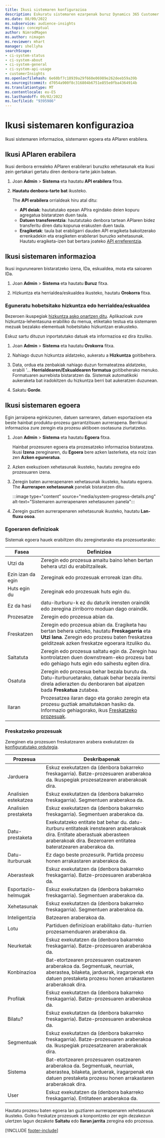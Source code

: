```yaml
---
title: Ikusi sistemaren konfigurazioa
description: Eskuratu sistemaren ezarpenak buruz Dynamics 365 Customer Insights.
ms.date: 08/09/2022
ms.subservice: audience-insights
ms.topic: conceptual
author: NimrodMagen
ms.author: nimagen
ms.reviewer: mhart
manager: shellyha
searchScope:
- ci-system-status
- ci-system-about
- ci-system-general
- ci-system-api-usage
- customerInsights
ms.openlocfilehash: 6e60bf7c18939a29f660e06989e262deeb59a39b
ms.sourcegitcommit: d7054a900f8c316804b6751e855e0fba4364914b
ms.translationtype: MT
ms.contentlocale: eu-ES
ms.lasthandoff: 09/02/2022
ms.locfileid: "9395986"
---
```

# <a name="view-system-configuration"></a>Ikusi sistemaren konfigurazioa

Ikusi sistemaren informazioa, sistemaren egoera eta APIaren erabilera.

## <a name="view-api-usage"></a>Ikusi APIaren erabilera

Ikusi denbora errealeko APIaren erabilerari buruzko xehetasunak eta ikusi zein gertakari gertatu diren denbora-tarte jakin batean.

1. Joan **Admin** > **Sistema** eta hautatu **API erabilera** fitxa.

1. **Hautatu denbora-tarte bat** ikusteko.

   The **API erabilera** orrialdeak hiru atal ditu:

   - **API deiak**: hautatutako epean APIra egindako deien kopuru agregatua bistaratzen duen taula.
   - **Datuen transferentzia**: hautatutako denbora tartean APIaren bidez transferitu diren datu kopurua erakusten duen taula.
   - **Eragiketak**: taula bat erabilgarri dauden API eragiketa bakoitzerako errenkadekin eta eragiketen erabilerari buruzko xehetasunak. Hautatu eragiketa-izen bat bertara joateko [API erreferentzia](https://developer.ci.ai.dynamics.com/api-details#api=CustomerInsights&operation=Get-all-instances).

## <a name="view-system-information"></a>Ikusi sistemaren informazioa

Ikusi ingurunearen bistaratzeko izena, IDa, eskualdea, mota eta saioaren IDa.

1. Joan **Admin** > **Sistema** eta hautatu **Buruz** fitxa.

1. Hizkuntza eta herrialdea/eskualdea ikusteko, hautatu **Orokorra** fitxa.

### <a name="update-preferred-language-or-countryregion"></a>Eguneratu hobetsitako hizkuntza edo herrialdea/eskualdea

Bezeroen ikuspegiak [hizkuntza asko onartzen ditu](/dynamics365/get-started/availability). Aplikazioak zure hizkuntza-lehentasuna erabiliko du menua, etiketako testua eta sistemaren mezuak bezalako elementuak hobetsitako hizkuntzan erakusteko.

Eskuz sartu dituzun inportatutako datuak eta informazioa ez dira itzuliko.

1. Joan **Admin** > **Sistema** eta hautatu **Orokorra** fitxa.

1. Nahiago duzun hizkuntza aldatzeko, aukeratu a **Hizkuntza** goitibehera.

1. Data, ordua eta zenbakiak nahiago duzun formateatzea aldatzeko, erabili '... **Herrialdearen/Eskualdearen formatua** goitibeherako menuko. Formatuaren aurrebista bistaratzen da. Sistemak automatikoki aukeraketa bat iradokitzen du hizkuntza berri bat aukeratzen duzunean.

1. Sakatu **Gorde**.

## <a name="view-system-status"></a>Ikusi sistemaren egoera

Egin jarraipena eginkizunen, datuen sarreraren, datuen esportazioen eta beste hainbat produktu-prozesu garrantzitsuen aurrerapena. Berrikusi informazioa zure zeregin eta prozesu aktiboen osotasuna ziurtatzeko.

1. Joan **Admin** > **Sistema** eta hautatu **Egoera** fitxa.

   Hainbat prozesuren egoera eta prozesatzeko informazioa bistaratzea. Ikusi **Izena** zereginaren, du **Egoera** bere azken lasterketa, eta noiz izan zen **Azken eguneratua**.

1. Azken exekuzioen xehetasunak ikusteko, hautatu zeregina edo prozesuaren izena.

1. Zeregin baten aurrerapenaren xehetasunak ikusteko, hautatu egoera. The **Aurrerapen xehetasunak** panelak bistaratzen ditu.

   :::image type="content" source="media/system-progress-details.png" alt-text="Sistemaren aurrerapenaren xehetasunen panela":::

1. Zeregin guztien aurrerapenaren xehetasunak ikusteko, hautatu **Lan-fluxu osoa**.

### <a name="status-definitions"></a>Egoeraren definizioak

Sistemak egoera hauek erabiltzen ditu zereginetarako eta prozesuetarako:

|Fasea  |Definizioa  |
|---------|---------|
|Utzi da |Zeregin edo prozesua amaitu baino lehen bertan behera utzi du erabiltzaileak.   |
|Ezin izan da egin   |Zereginak edo prozesuak erroreak izan ditu.         |
|Huts egin du  |Zereginak edo prozesuak huts egin du.  |
|Ez da hasi   |datu-iturburu-k ez du daturik irensten oraindik edo zeregina zirriborro moduan dago oraindik.         |
|Prozesatze  |Zeregin edo prozesua abian da.  |
|Freskatzen    |Zeregin edo prozesua abian da. Eragiketa hau bertan behera uzteko, hautatu **Freskagarria** eta **Utzi lana**. Zeregin edo prozesu baten freskatzea gelditzeak azken freskatze egoerara itzuliko du.       |
|Saltatuta  |Zeregin edo prozesua saltatu egin da. Zeregin hau kontrolatzen duen downstream-eko prozesu bat edo gehiago huts egin edo saihestu egiten dira.|
|Osatuta  |Zeregin edo prozesua behar bezala burutu da. Datu-iturburuetarako, datuak behar bezala irentsi direla adierazten du denboraren bat aipatzen bada **Freskatua** zutabea.|
|Ilaran | Prozesatzea ilaran dago eta gorako zeregin eta prozesu guztiak amaitutakoan hasiko da. Informazio gehiagorako, ikus [Freskatzeko prozesuak](#refresh-processes).|

### <a name="refresh-processes"></a>Freskatzeko prozesuak

Zereginen eta prozesuen freskatzearen arabera exekutatzen da [konfiguratutako ordutegia](schedule-refresh.md).

|Prozesua  |Deskribapenak  |
|---------|---------|
|Jarduera  |Eskuz exekutatzen da (denbora bakarreko freskagarria). Batze-prozesuaren araberakoa da. Ikuspegiak prozesatzearen araberakoak dira.|
|Analisien estekatzea |Eskuz exekutatzen da (denbora bakarreko freskagarria). Segmentuen araberakoa da.  |
|Analisien prestaketa |Eskuz exekutatzen da (denbora bakarreko freskagarria). Segmentuen araberakoa da.  |
|Datu-prestaketa   |Exekutatzeko entitate bat behar du. datu-iturburu entitateak irenstearen araberakoak dira. Entitate aberastuak aberasteen araberakoak dira. Bezeroaren entitatea bateratzearen araberakoa da.  |
|Datu-iturburuak   |Ez dago beste prozesurik. Partida prozesu honen arrakastaren araberakoa da.  |
|Aberasteak   |Eskuz exekutatzen da (denbora bakarreko freskagarria). Batze-prozesuaren araberakoa da. |
|Esportazio-helmugak |Eskuz exekutatzen da (denbora bakarreko freskagarria). Segmentuen araberakoa da.  |
|Xehetasunak |Eskuz exekutatzen da (denbora bakarreko freskagarria). Segmentuen araberakoa da.  |
|Inteligentzia   |Batzearen araberakoa da.   |
|Lotu |Partiduen definizioan erabilitako datu-iturrien prozesamenduaren araberakoa da.      |
|Neurketak  |Eskuz exekutatzen da (denbora bakarreko freskagarria). Batze-prozesuaren araberakoa da.  |
|Konbinazioa   |Bat-etortzearen prozesuaren osatzearen araberakoa da. Segmentuak, neurriak, aberastea, bilaketa, jarduerak, iragarpenak eta datuen prestaketa prozesu honen arrakastaren araberakoak dira.   |
|Profilak   |Eskuz exekutatzen da (denbora bakarreko freskagarria). Batze-prozesuaren araberakoa da. |
|Bilatu?   |Eskuz exekutatzen da (denbora bakarreko freskagarria). Batze-prozesuaren araberakoa da. |
|Segmentuak  |Eskuz exekutatzen da (denbora bakarreko freskagarria). Batze-prozesuaren araberakoa da. Ikuspegiak prozesatzearen araberakoak dira.|
|Sistema   |Bat-etortzearen prozesuaren osatzearen araberakoa da. Segmentuak, neurriak, aberastea, bilaketa, jarduerak, iragarpenak eta datuen prestaketa prozesu honen arrakastaren araberakoak dira.   |
|User  |Eskuz exekutatzen da (denbora bakarreko freskagarria). Entitateen araberakoa da.  |

Hautatu prozesu baten egoera lan guztiaren aurrerapenaren xehetasunak ikusteko. Goiko freskatze prozesuek a konpontzeko zer egin dezakezun ulertzen lagun dezakete **Saltatu** edo **Ilaran jarrita** zeregina edo prozesua.


[!INCLUDE [footer-include](includes/footer-banner.md)]
